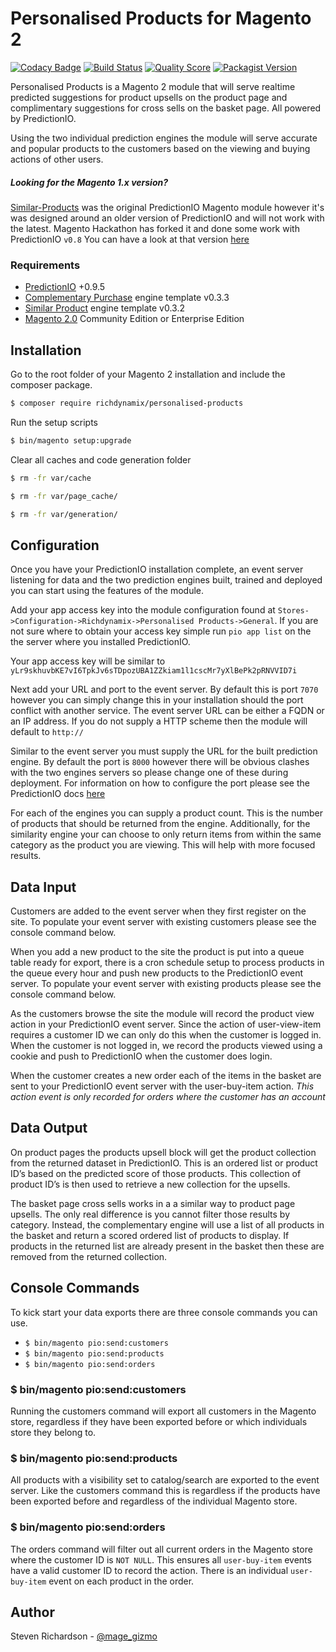 # Personalised Products for Magento 2

[![Codacy Badge](https://api.codacy.com/project/badge/grade/a3a65aaab04249468edbac783c5ae16d)](https://www.codacy.com/app/steven_4/personalised-products) [![Build Status](https://scrutinizer-ci.com/g/richdynamix/personalised-products/badges/build.png?b=develop)](https://scrutinizer-ci.com/g/richdynamix/personalised-products/build-status/develop) [![Quality Score](https://scrutinizer-ci.com/g/richdynamix/personalised-products/badges/quality-score.png?b=develop)](https://scrutinizer-ci.com/g/richdynamix/personalised-products/build-status/develop) [![Packagist Version](https://img.shields.io/badge/packagist-0.2.0-green.svg)](https://packagist.org/packages/richdynamix/personalised-products#0.2.0)

Personalised Products is a Magento 2 module that will serve realtime predicted suggestions for product upsells on the product page and complimentary suggestions for cross sells on the basket page. All powered by PredictionIO.

Using the two individual prediction engines the module will serve accurate and popular products to the customers based on the viewing and buying actions of other users.

##### Looking for the Magento 1.x version?
[Similar-Products](https://github.com/richdynamix/Similar-Products "Similar-Products") was the original PredictionIO Magento module however it's was designed around an older version of PredictionIO and will not work with the latest. Magento Hackathon has forked it and done some work with PredictionIO `v0.8` You can have a look at that version [here](https://github.com/magento-hackathon/Predictionio, "here")

### Requirements

- [PredictionIO](https://prediction.io/ "PredictionIO") +0.9.5
- [Complementary Purchase](https://templates.prediction.io/PredictionIO/template-scala-parallel-complementarypurchase "Complementary Purchase") engine template v0.3.3
- [Similar Product](https://templates.prediction.io/PredictionIO/template-scala-parallel-similarproduct "Similar Product") engine template v0.3.2
- [Magento 2.0](https://www.magentocommerce.com/download, "Magento 2.0") Community Edition or Enterprise Edition

## Installation

Go to the root folder of your Magento 2 installation and include the composer package.

```BASH
$ composer require richdynamix/personalised-products
```

Run the setup scripts

```BASH
$ bin/magento setup:upgrade
```

Clear all caches and code generation folder

```BASH
$ rm -fr var/cache
```
```BASH
$ rm -fr var/page_cache/
```
```BASH
$ rm -fr var/generation/
```

## Configuration

Once you have your PredictionIO installation complete, an event server listening for data and the two prediction engines built, trained and deployed you can start using the features of the module.

Add your app access key into the module configuration found at `Stores->Configuration->Richdynamix->Personalised Products->General`. If you are not sure where to obtain your access key simple run `pio app list` on the the server where you installed PredictionIO.

Your app access key will be similar to `yLr9skhuvbKE7vI6TpkJv6sTDpozUBA1ZZkiam1l1cscMr7yXlBePk2pRNVVID7i`

Next add your URL and port to the event server. By default this is port `7070` however you can simply change this in your installation should the port conflict with another service. The event server URL can be either a FQDN or an IP address. If you do not supply a HTTP scheme then the module will default to `http://`

Similar to the event server you must supply the URL for the built prediction engine. By default the port is `8000` however there will be obvious clashes with the two engines servers so please change one of these during deployment. For information on how to configure the port please see the PredictionIO docs [here](https://docs.prediction.io/deploy/#specify-a-different-engine-port "here")

For each of the engines you can supply a product count. This is the number of products that should be returned from the engine. Additionally, for the similarity engine your can choose to only return items from within the same category as the product you are viewing. This will help with more focused results.

## Data Input

Customers are added to the event server when they first register on the site. To populate your event server with existing customers please see the console command below.

When you add a new product to the site the product is put into a queue table ready for export, there is a cron schedule setup to process products in the queue every hour and push new products to the PredictionIO event server. To populate your event server with existing products please see the console command below.

As the customers browse the site the module will record the product view action in your PredictionIO event server. Since the action of user-view-item requires a customer ID we can only do this when the customer is logged in. When the customer is not logged in, we record the products viewed using a cookie and push to PredictionIO when the customer does login.

When the customer creates a new order each of the items in the basket are sent to your PredictionIO event server with the user-buy-item action. 
_This action event is only recorded for orders where the customer has an account_

## Data Output

On product pages the products upsell block will get the product collection from the returned dataset in PredictionIO. This is an ordered list or product ID’s based on the predicted score of those products. This collection of product ID’s is then used to retrieve a new collection for the upsells.

The basket page cross sells works in a a similar way to product page upsells. The only real difference is you cannot filter those results by category. Instead, the complementary engine will use a list of all products in the basket and return a scored ordered list of products to display. If products in the returned list are already present in the basket then these are removed from the returned collection.

## Console Commands

To kick start your data exports there are three console commands you can use.

- `$ bin/magento pio:send:customers`
- `$ bin/magento pio:send:products`
- `$ bin/magento pio:send:orders`

### $ bin/magento pio:send:customers

Running the customers command will export all customers in the Magento store, regardless if they have been exported before or which individuals store they belong to.

### $ bin/magento pio:send:products

All products with a visibility set to catalog/search are exported to the event server. Like the customers command this is regardless if the products have been exported before and regardless of the individual Magento store.

### $ bin/magento pio:send:orders

The orders command will filter out all current orders in the Magento store where the customer ID is `NOT NULL`. This ensures all `user-buy-item` events have a valid customer ID to record the action. There is an individual `user-buy-item` event on each product in the order.

## Author

Steven Richardson - [@mage_gizmo](https://twitter.com/mage_gizmo "@mage_gizmo")














